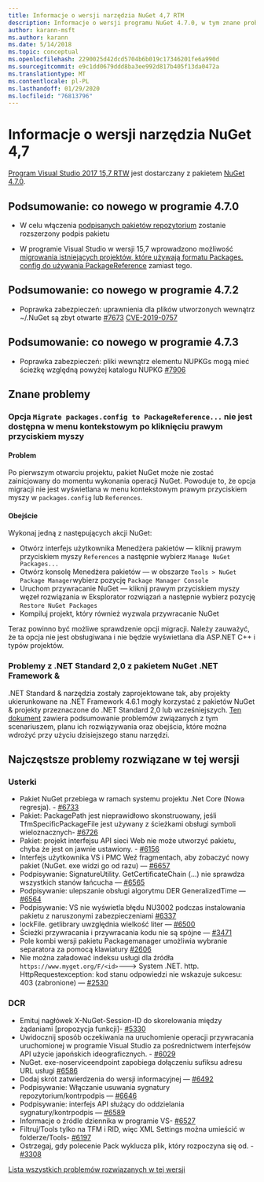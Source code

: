 ```yaml
---
title: Informacje o wersji narzędzia NuGet 4,7 RTM
description: Informacje o wersji programu NuGet 4.7.0, w tym znane problemy, poprawki błędów, dodane funkcje i DCR.
author: karann-msft
ms.author: karann
ms.date: 5/14/2018
ms.topic: conceptual
ms.openlocfilehash: 2290025d42dcd5704b6b019c17346201fe6a990d
ms.sourcegitcommit: e9c1dd0679ddd8ba3ee992d817b405f13da0472a
ms.translationtype: MT
ms.contentlocale: pl-PL
ms.lasthandoff: 01/29/2020
ms.locfileid: "76813796"
---
```

# <a name="nuget-47-release-notes"></a>Informacje o wersji narzędzia NuGet 4,7

[Program Visual Studio 2017 15,7 RTW](https://www.visualstudio.com/news/releasenotes/vs2017-relnotes) jest dostarczany z pakietem [NuGet 4.7.0](https://dist.nuget.org/win-x86-commandline/v4.7.0/nuget.exe).

## <a name="summary-whats-new-in-470"></a>Podsumowanie: co nowego w programie 4.7.0

* W celu włączenia [podpisanych pakietów repozytorium](https://github.com/NuGet/Home/wiki/Repository-Signatures) zostanie rozszerzony podpis pakietu

* W programie Visual Studio w wersji 15,7 wprowadzono możliwość [migrowania istniejących projektów, które używają formatu Packages. config do używania PackageReference](../consume-packages/migrate-packages-config-to-package-reference.md) zamiast tego.

## <a name="summary-whats-new-in-472"></a>Podsumowanie: co nowego w programie 4.7.2

* Poprawka zabezpieczeń: uprawnienia dla plików utworzonych wewnątrz ~/.NuGet są zbyt otwarte [#7673](https://github.com/NuGet/Home/issues/7673) [CVE-2019-0757](https://portal.msrc.microsoft.com/en-us/security-guidance/advisory/CVE-2019-0757)

## <a name="summary-whats-new-in-473"></a>Podsumowanie: co nowego w programie 4.7.3

* Poprawka zabezpieczeń: pliki wewnątrz elementu NUPKGs mogą mieć ścieżkę względną powyżej katalogu NUPKG [#7906](https://github.com/NuGet/Home/issues/7906)

## <a name="known-issues"></a>Znane problemy

### <a name="the-migrate-packagesconfig-to-packagereference-option-is-not-available-in-the-right-click-context-menu"></a>Opcja `Migrate packages.config to PackageReference...` nie jest dostępna w menu kontekstowym po kliknięciu prawym przyciskiem myszy

#### <a name="issue"></a>Problem

Po pierwszym otwarciu projektu, pakiet NuGet może nie zostać zainicjowany do momentu wykonania operacji NuGet. Powoduje to, że opcja migracji nie jest wyświetlana w menu kontekstowym prawym przyciskiem myszy w `packages.config` lub `References`.

#### <a name="workaround"></a>Obejście

Wykonaj jedną z następujących akcji NuGet:
* Otwórz interfejs użytkownika Menedżera pakietów — kliknij prawym przyciskiem myszy `References` a następnie wybierz `Manage NuGet Packages...`
* Otwórz konsolę Menedżera pakietów — w obszarze `Tools > NuGet Package Manager`wybierz pozycję `Package Manager Console`
* Uruchom przywracanie NuGet — kliknij prawym przyciskiem myszy węzeł rozwiązania w Eksplorator rozwiązań a następnie wybierz pozycję `Restore NuGet Packages`
* Kompiluj projekt, który również wyzwala przywracanie NuGet

Teraz powinno być możliwe sprawdzenie opcji migracji. Należy zauważyć, że ta opcja nie jest obsługiwana i nie będzie wyświetlana dla ASP.NET C++ i typów projektów.

### <a name="issues-with-net-standard-20-with-net-framework--nuget"></a>Problemy z .NET Standard 2,0 z pakietem NuGet .NET Framework &

.NET Standard & narzędzia zostały zaprojektowane tak, aby projekty ukierunkowane na .NET Framework 4.6.1 mogły korzystać z pakietów NuGet & projekty przeznaczone do .NET Standard 2,0 lub wcześniejszych. [Ten dokument](https://github.com/dotnet/standard/issues/481) zawiera podsumowanie problemów związanych z tym scenariuszem, planu ich rozwiązywania oraz obejścia, które można wdrożyć przy użyciu dzisiejszego stanu narzędzi.

## <a name="top-issues-fixed-in-this-release"></a>Najczęstsze problemy rozwiązane w tej wersji

### <a name="bugs"></a>Usterki

* Pakiet NuGet przebiega w ramach systemu projektu .Net Core (Nowa regresja). - [#6733](https://github.com/NuGet/Home/issues/6733)
* Pakiet: PackagePath jest nieprawidłowo skonstruowany, jeśli TfmSpecificPackageFile jest używany z ścieżkami obsługi symboli wieloznacznych- [#6726](https://github.com/NuGet/Home/issues/6726)
* Pakiet: projekt interfejsu API sieci Web nie może utworzyć pakietu, chyba że jest on jawnie ustawiony. - [#6156](https://github.com/NuGet/Home/issues/6156)
* Interfejs użytkownika VS i PMC Weź fragmentach, aby zobaczyć nowy pakiet (NuGet. exe widzi go od razu) — [#6657](https://github.com/NuGet/Home/issues/6657)
* Podpisywanie: SignatureUtility. GetCertificateChain (...) nie sprawdza wszystkich stanów łańcucha — [#6565](https://github.com/NuGet/Home/issues/6565)
* Podpisywanie: ulepszanie obsługi algorytmu DER GeneralizedTime — [#6564](https://github.com/NuGet/Home/issues/6564)
* Podpisywanie: VS nie wyświetla błędu NU3002 podczas instalowania pakietu z naruszonymi zabezpieczeniami [#6337](https://github.com/NuGet/Home/issues/6337)
* lockFile. getlibrary uwzględnia wielkość liter — [#6500](https://github.com/NuGet/Home/issues/6500)
* Ścieżki przywracania i przywracania kodu nie są spójne — [#3471](https://github.com/NuGet/Home/issues/3471)
* Pole kombi wersji pakietu Packagemanager umożliwia wybranie separatora za pomocą klawiatury [#2606](https://github.com/NuGet/Home/issues/2606)
* Nie można załadować indeksu usługi dla źródła `https://www.myget.org/F/<id>`---> System .NET. http. HttpRequestexception: kod stanu odpowiedzi nie wskazuje sukcesu: 403 (zabronione) — [#2530](https://github.com/NuGet/Home/issues/2530)

### <a name="dcrs"></a>DCR

* Emituj nagłówek X-NuGet-Session-ID do skorelowania między żądaniami [propozycja funkcji]- [#5330](https://github.com/NuGet/Home/issues/5330)
* Uwidocznij sposób oczekiwania na uruchomienie operacji przywracania uruchomionej w programie Visual Studio za pośrednictwem interfejsów API użycie japońskich ideograficznych. - [#6029](https://github.com/NuGet/Home/issues/6029)
* NuGet. exe-noserviceendpoint zapobiega dołączeniu sufiksu adresu URL usługi [#6586](https://github.com/NuGet/Home/issues/6586)
* Dodaj skrót zatwierdzenia do wersji informacyjnej — [#6492](https://github.com/NuGet/Home/issues/6492)
* Podpisywanie: Włączanie usuwania sygnatury repozytorium/kontrpodpis — [#6646](https://github.com/NuGet/Home/issues/6646)
* Podpisywanie: interfejs API służący do oddzielania sygnatury/kontrpodpis — [#6589](https://github.com/NuGet/Home/issues/6589)
* Informacje o źródle dziennika w programie VS- [#6527](https://github.com/NuGet/Home/issues/6527)
* Filtruj/Tools tylko na TFM i RID, więc XML Settings można umieścić w folderze/Tools- [#6197](https://github.com/NuGet/Home/issues/6197)
* Ostrzegaj, gdy polecenie Pack wyklucza plik, który rozpoczyna się od.  - [#3308](https://github.com/NuGet/Home/issues/3308)

[Lista wszystkich problemów rozwiązanych w tej wersji](https://github.com/NuGet/Home/issues?q=is%3Aissue+is%3Aclosed+milestone%3A%224.7")
